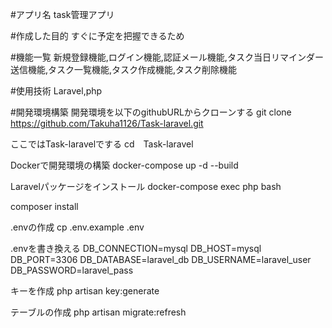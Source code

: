 #アプリ名
task管理アプリ

#作成した目的
すぐに予定を把握できるため

#機能一覧
新規登録機能,ログイン機能,認証メール機能,タスク当日リマインダー送信機能,タスク一覧機能,タスク作成機能,タスク削除機能

#使用技術
Laravel,php

#開発環境構築
開発環境を以下のgithubURLからクローンする
git clone https://github.com/Takuha1126/Task-laravel.git

ここではTask-laravelでする
cd　Task-laravel

Dockerで開発環境の構築
docker-compose up -d --build

Laravelパッケージをインストール
docker-compose exec php bash

composer install

.envの作成
cp .env.example .env

.envを書き換える
DB_CONNECTION=mysql
DB_HOST=mysql
DB_PORT=3306
DB_DATABASE=laravel_db
DB_USERNAME=laravel_user
DB_PASSWORD=laravel_pass

キーを作成
php artisan key:generate

テーブルの作成
php artisan migrate:refresh

